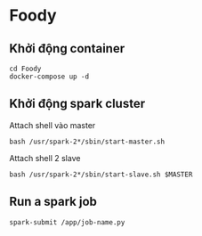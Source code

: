 # Foody

## Khởi động container
```
cd Foody
docker-compose up -d
```

## Khởi động spark cluster

Attach shell vào master 
```
bash /usr/spark-2*/sbin/start-master.sh
```

Attach shell 2 slave
```
bash /usr/spark-2*/sbin/start-slave.sh $MASTER
```

## Run a spark job
```
spark-submit /app/job-name.py
```
